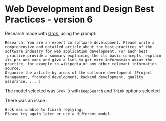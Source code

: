 # Web Development and Design Best Practices - version 6
Research made with [Grok](https://grok.com), using the prompt: 
```
Research: You are an expert in software development. Please write a comprehensive and detailed article about the best-practices of the software industry for web application development. For each best
 practice provide a summary explaining the its basic concepts, explain its pro and cons and give a link to get more information about the practice, for example to wikipedia or any other relevant information source.
Organize the article by areas of the software development (Project Management, frontend development, backend development, quality assurance, ... )
```

The model selected was `Grok 3` with `DeepSearch` and `Think` options selected

There was an issue : 
```
Grok was unable to finish replying.
Please try again later or use a different model.
```
